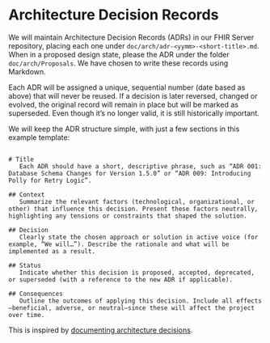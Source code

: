 # Architecture Decision Records

We will maintain Architecture Decision Records (ADRs) in our FHIR Server repository, placing each one under `doc/arch/adr-<yymm>-<short-title>.md`. When in a proposed design state, please the ADR under the folder `doc/arch/Proposals`. We have chosen to write these records using Markdown.

Each ADR will be assigned a unique, sequential number (date based as above) that will never be reused. If a decision is later reversed, changed or evolved, the original record will remain in place but will be marked as superseded. Even though it’s no longer valid, it is still historically important.

We will keep the ADR structure simple, with just a few sections in this example template:

```

# Title
   Each ADR should have a short, descriptive phrase, such as “ADR 001: Database Schema Changes for Version 1.5.0” or “ADR 009: Introducing Polly for Retry Logic”.

## Context 
   Summarize the relevant factors (technological, organizational, or other) that influence this decision. Present these factors neutrally, highlighting any tensions or constraints that shaped the solution.

## Decision
   Clearly state the chosen approach or solution in active voice (for example, “We will…”). Describe the rationale and what will be implemented as a result.

## Status
   Indicate whether this decision is proposed, accepted, deprecated, or superseded (with a reference to the new ADR if applicable).

## Consequences
   Outline the outcomes of applying this decision. Include all effects—beneficial, adverse, or neutral—since these will affect the project over time.

```

This is inspired by [documenting architecture decisions](https://cognitect.com/blog/2011/11/15/documenting-architecture-decisions).